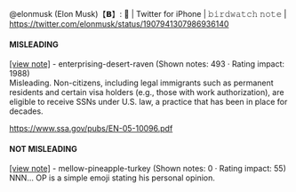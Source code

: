 @elonmusk (Elon Musk)【𝗕】: 🤨 | Twitter for iPhone | 𝚋𝚒𝚛𝚍𝚠𝚊𝚝𝚌𝚑 𝚗𝚘𝚝𝚎 | https://twitter.com/elonmusk/status/1907941307986936140

#### MISLEADING

[[view note]](https://x.com/i/birdwatch/n/1908140137189429439) - enterprising-desert-raven (Shown notes: 493 · Rating impact: 1988)\
Misleading. Non-citizens, including legal immigrants such as permanent residents and certain visa holders (e.g., those with work authorization), are eligible to receive SSNs under U.S. law, a practice that has been in place for decades. 

https://www.ssa.gov/pubs/EN-05-10096.pdf

#### NOT MISLEADING

[[view note]](https://x.com/i/birdwatch/n/1908119220292075628) - mellow-pineapple-turkey (Shown notes: 0 · Rating impact: 55)\
NNN... OP is a simple emoji stating his personal opinion.
